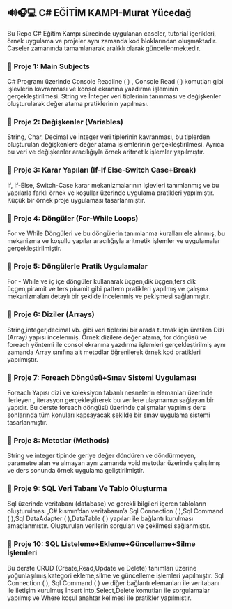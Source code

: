 ## 🔊🎧💻	C# EĞİTİM KAMPI-Murat Yücedağ
Bu Repo C# Eğitim Kampı sürecinde uygulanan caseler, tutorial içerikleri, örnek uygulama ve projeler aynı zamanda kod bloklarından oluşmaktadır. Caseler zamanında tamamlanarak aralıklı olarak güncellenmektedir.
### 📍 Proje 1: Main Subjects	
C# Programı üzerinde Console Readline ( ) , Console Read ( ) komutları gibi işlevlerin kavranması ve konsol ekranına yazdırma işleminin gerçekleştirilmesi. String ve İnteger veri tiplerinin tanınması ve değişkenler oluşturularak değer atama pratiklerinin yapılması.
### 📍 Proje 2: Değişkenler (Variables)
String, Char, Decimal ve İnteger veri tiplerinin kavranması, bu tiplerden oluşturulan değişkenlere değer atama işlemlerinin gerçekleştirilmesi. Ayrıca bu veri ve değişkenler aracılığıyla örnek aritmetik işlemler yapılmıştır.
### 📍 Proje 3: Karar Yapıları (If-If Else-Switch Case+Break)
If, If-Else, Switch-Case karar mekanizmalarının işlevleri tanımlanmış ve bu yapılarla farklı örnek ve koşullar üzerinde uygulama pratikleri yapılmıştır. Küçük bir örnek proje uygulaması tasarlanmıştır.
### 📍 Proje 4: Döngüler (For-While Loops)
For ve While Döngüleri ve bu döngülerin tanımlanma kuralları ele alınmış, bu mekanizma ve koşullu yapılar aracılığıyla aritmetik işlemler ve uygulamalar gerçekleştirilmiştir.
### 📍 Proje 5: Döngülerle Pratik Uygulamalar
For - While ve iç içe döngüler kullanarak üçgen,dik üçgen,ters dik üçgen,piramit ve ters piramit gibi pattern pratikleri yapılmış ve çalışma mekanizmaları detaylı bir şekilde incelenmiş ve pekişmesi sağlanmıştır.  
### 📍 Proje 6: Diziler (Arrays)
String,integer,decimal vb. gibi veri tiplerini bir arada tutmak için üretilen Dizi (Array) yapısı incelenmiş. Örnek dizilere değer atama, for döngüsü ve foreach yöntemi ile consol ekranına yazdırma işlemleri gerçekleştirilmiş aynı zamanda Array sınıfına ait metodlar öğrenilerek örnek kod pratikleri yapılmıştır.
### 📍 Proje 7: Foreach Döngüsü+Sınav Sistemi Uygulaması
Foreach Yapısı dizi ve koleksiyon tabanlı nesnelerin elemanları üzerinde ilerleyen , iterasyon gerçekleştirerek bu verilere ulaşmamızı sağlayan bir yapıdır. Bu derste foreach döngüsü üzerinde çalışmalar yapılmış ders sonlarında tüm konuları kapsayacak şekilde bir sınav uygulama sistemi tasarlanmıştır.
### 📍 Proje 8: Metotlar (Methods)
String ve integer tipinde geriye değer döndüren ve döndürmeyen, parametre alan ve almayan aynı zamanda void metotlar üzerinde çalışılmış ve ders sonunda örnek uygulama geliştirilmiştir.
### 📍 Proje 9: SQL Veri Tabanı Ve Tablo Oluşturma
Sql üzerinde veritabanı (database) ve gerekli bilgileri içeren tabloların oluşturulması ,C# kısmın’dan veritabanın’a Sql Connection ( ),Sql Command ( ),Sql DataAdapter ( ),DataTable ( ) yapıları ile bağlantı kurulması amaçlanmıştır. Oluşturulan verilerin sorguları ve çekilmesi sağlanmıştır.
### 📍 Proje 10: SQL Listeleme+Ekleme+Güncelleme+Silme İşlemleri
Bu derste CRUD (Create,Read,Update ve Delete) tanımları üzerine yoğunlaşılmış,kategori ekleme,silme ve güncelleme işlemleri yapılmıştır. Sql Connection ( ), Sql Command ( ) ve diğer bağlantı elemanları ile veritabanı ile iletişim kurulmuş İnsert into,Select,Delete komutları ile sorgulamalar yapılmış ve Where koşul anahtar kelimesi ile pratikler yapılmıştır.

